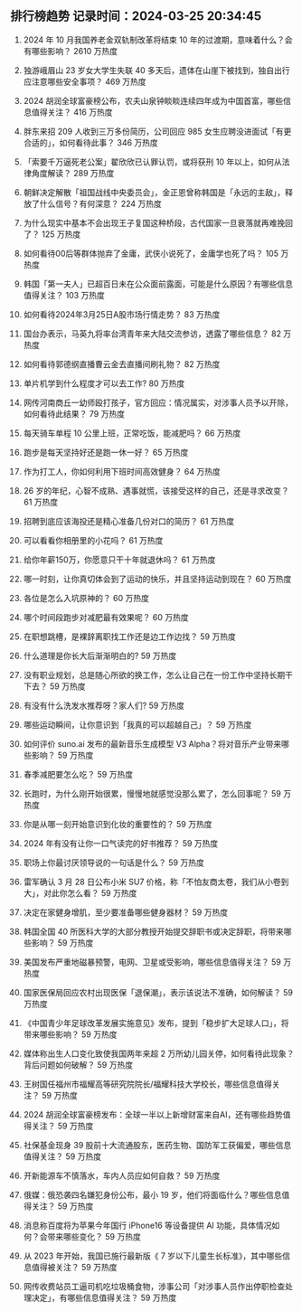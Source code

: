 
## 排行榜趋势 记录时间：2024-03-25 20:34:45
  
  1. 2024 年 10 月我国养老金双轨制改革将结束 10 年的过渡期，意味着什么？会有哪些影响？ 2610 万热度
    
  2. 独游峨眉山 23 岁女大学生失联 40 多天后，遗体在山崖下被找到，独自出行应注意哪些安全事项？ 469 万热度
    
  3. 2024 胡润全球富豪榜公布，农夫山泉钟睒睒连续四年成为中国首富，哪些信息值得关注？ 416 万热度
    
  4. 胖东来招 209 人收到三万多份简历，公司回应 985 女生应聘没进面试「有更合适的」，如何看待此事？ 346 万热度
    
  5. 「索要千万逼死老公案」翟欣欣已认罪认罚，或将获刑 10 年以上，如何从法律角度解读？ 289 万热度
    
  6. 朝鲜决定解散「祖国战线中央委员会」，金正恩曾称韩国是「永远的主敌」，释放了什么信号？有何深意？ 224 万热度
    
  7. 为什么现实中基本不会出现王子复国这种桥段，古代国家一旦衰落就再难挽回了？ 125 万热度
    
  8. 如何看待00后等群体抛弃了金庸，武侠小说死了，金庸学也死了吗？ 105 万热度
    
  9. 韩国「第一夫人」已超百日未在公众面前露面，可能是什么原因？有哪些信息值得关注？ 103 万热度
    
  10. 如何看待2024年3月25日A股市场行情走势？ 83 万热度
    
  11. 国台办表示，马英九将率台湾青年来大陆交流参访，透露了哪些信息？ 82 万热度
    
  12. 如何看待郭德纲直播曹云金去直播间刷礼物？ 82 万热度
    
  13. 单片机学到什么程度才可以去工作? 80 万热度
    
  14. 网传河南商丘一幼师殴打孩子，官方回应：情况属实，对涉事人员予以开除，如何看待此结果？ 79 万热度
    
  15. 每天骑车单程 10 公里上班，正常吃饭，能减肥吗？ 66 万热度
    
  16. 跑步是每天坚持好还是跑一休一好？ 65 万热度
    
  17. 作为打工人，你如何利用下班时间高效健身？ 64 万热度
    
  18. 26 岁的年纪，心智不成熟、遇事就慌，该接受这样的自己，还是寻求改变？ 61 万热度
    
  19. 招聘到底应该海投还是精心准备几份对口的简历？ 61 万热度
    
  20. 可以看看你相册里的小花吗？ 61 万热度
    
  21. 给你年薪150万，你愿意只干十年就退休吗？ 61 万热度
    
  22. 哪一时刻，让你真切体会到了运动的快乐，并且坚持运动到现在？ 60 万热度
    
  23. 各位是怎么入坑原神的？ 60 万热度
    
  24. 哪个时间段跑步对减肥最有效果呢？ 60 万热度
    
  25. 在职想跳槽，是裸辞离职找工作还是边工作边找？ 59 万热度
    
  26. 什么道理是你长大后渐渐明白的? 59 万热度
    
  27. 没有职业规划，总是随心所欲的换工作，怎么让自己在一份工作中坚持长期干下去？ 59 万热度
    
  28. 有没有什么洗发水推荐呀？家人们? 59 万热度
    
  29. 哪些运动瞬间，让你意识到「我真的可以超越自己」？ 59 万热度
    
  30. 如何评价 suno.ai 发布的最新音乐生成模型 V3 Alpha？将对音乐产业带来哪些影响？ 59 万热度
    
  31. 春季减肥要怎么吃？ 59 万热度
    
  32. 长跑时，为什么刚开始很累，慢慢地就感觉没那么累了，怎么回事呢？ 59 万热度
    
  33. 你是从哪一刻开始意识到化妆的重要性的？ 59 万热度
    
  34. 2024 年有没有让你一口气读完的好书推荐？ 59 万热度
    
  35. 职场上你最讨厌领导说的一句话是什么？ 59 万热度
    
  36. 雷军确认 3 月 28 日公布小米 SU7 价格，称「不怕友商太卷，我们从小卷到大」，对此你怎么看？ 59 万热度
    
  37. 决定在家健身增肌，至少要准备哪些健身器材？ 59 万热度
    
  38. 韩国全国 40 所医科大学的大部分教授开始提交辞职书或决定辞职，将带来哪些影响？ 59 万热度
    
  39. 美国发布严重地磁暴预警，电网、卫星或受影响，哪些信息值得关注？ 59 万热度
    
  40. 国家医保局回应农村出现医保「退保潮」，表示该说法不准确，如何解读？ 59 万热度
    
  41. 《中国青少年足球改革发展实施意见》发布，提到「稳步扩大足球人口」，将带来哪些影响？ 59 万热度
    
  42. 媒体称出生人口变化致使我国两年来超 2 万所幼儿园关停，如何看待此现象？背后问题如何破解？ 59 万热度
    
  43. 王树国任福州市福耀高等研究院院长/福耀科技大学校长，哪些信息值得关注？ 59 万热度
    
  44. 2024 胡润全球富豪榜发布：全球一半以上新增财富来自AI，还有哪些趋势值得关注？ 59 万热度
    
  45. 社保基金现身 39 股前十大流通股东，医药生物、国防军工获偏爱，哪些信息值得关注？ 59 万热度
    
  46. 开新能源车不慎落水，车内人员应如何自救？ 59 万热度
    
  47. 俄媒：俄恐袭四名嫌犯身份公布，最小 19 岁，他们将面临什么？哪些信息值得关注？ 59 万热度
    
  48. 消息称百度将为苹果今年国行 iPhone16 等设备提供 AI 功能，具体情况如何？会带来哪些变化？ 59 万热度
    
  49. 从 2023 年开始，我国已施行最新版《 7 岁以下儿童生长标准》，其中哪些信息值得被关注？ 59 万热度
    
  50. 网传收费站员工逼司机吃垃圾桶食物，涉事公司「对涉事人员作出停职检查处理决定」，有哪些信息值得关注？ 59 万热度
    